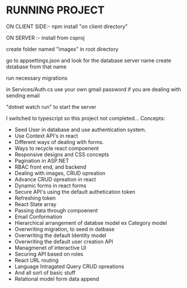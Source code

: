 
RUNNING PROJECT
=======
ON CLIENT SIDE:- npm install "on client directory"

ON SERVER :-
install from csproj

create folder named "images" in root directory

go to appsettings.json and look for the database server name create dstabase from that name

run necessary migrations

in Services/Auth.cs use your own gmail password if you are dealing with sending email

"dotnet watch run" to start the server

I switched to typescript so this project not completed...
Concepts:
- Seed User in database and use authentication system.
- Use Context API's in react
- Different ways of dealing with forms.
- Ways to recycle react compoenent
- Responsive designs and CSS concepts
- Pagination in ASP.NET
- RBAC front end, and backend
- Dealing with images, CRUD opreation
- Advance CRUD opreation in react
- Dynamic forms in react forms
- Secure API's using the default authetication token
- Refreshing token
- React State array
- Passing data through compoenent
- Email Conformation
- Hierarchical arrangement of databse model ex Category model
- Overwriting migration, to seed in datbase
- Overwriting the default Identity model
- Overwriting the default user creation API
- Managmenet of interactive UI
- Securing API based on roles
- React URL routing
- Language Intragated Query CRUD opreations
- And all sort of basic stuff
- Relational model form data append 
>>>>>>>
